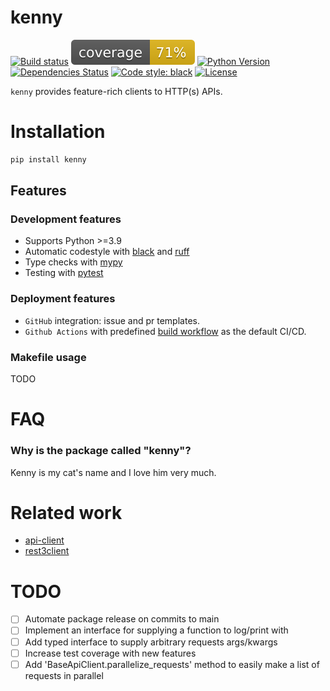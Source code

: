 # kenny

[![Build status](https://github.com/rozelie/kenny/workflows/build/badge.svg?branch=master&event=push)](https://github.com/rozelie/kenny/actions?query=workflow%3Abuild)
![Coverage Report](assets/images/coverage.svg)
[![Python Version](https://img.shields.io/pypi/pyversions/kenny.svg)](https://pypi.org/project/kenny/)
[![Dependencies Status](https://img.shields.io/badge/dependencies-up%20to%20date-brightgreen.svg)](https://github.com/rozelie/kenny/pulls?utf8=%E2%9C%93&q=is%3Apr%20author%3Aapp%2Fdependabot)
[![Code style: black](https://img.shields.io/badge/code%20style-black-000000.svg)](https://github.com/psf/black)
[![License](https://img.shields.io/github/license/rozelie/kenny)](https://github.com/rozelie/kenny/blob/master/LICENSE)

`kenny` provides feature-rich clients to HTTP(s) APIs.

# Installation

```bash
pip install kenny
```

## Features

### Development features

- Supports Python >=3.9
- Automatic codestyle with [black](https://github.com/psf/black) and [ruff](https://github.com/charliermarsh/ruff)
- Type checks with [mypy](https://mypy.readthedocs.io)
- Testing with [pytest](https://docs.pytest.org/en/latest/)

### Deployment features

- `GitHub` integration: issue and pr templates.
- `Github Actions` with predefined [build workflow](https://github.com/rozelie/kenny/blob/master/.github/workflows/build.yml) as the default CI/CD.

### Makefile usage
TODO

# FAQ
### Why is the package called "kenny"?

Kenny is my cat's name and I love him very much.

# Related work
- [api-client](https://github.com/MikeWooster/api-client)
- [rest3client](https://github.com/soda480/rest3client)


# TODO
- [ ] Automate package release on commits to main
- [ ] Implement an interface for supplying a function to log/print with
- [ ] Add typed interface to supply arbitrary requests args/kwargs
- [ ] Increase test coverage with new features
- [ ] Add 'BaseApiClient.parallelize_requests' method to easily make a list of requests in parallel
